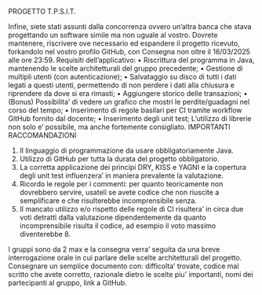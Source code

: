 PROGETTO T.P.S.I.T.

Infine, siete stati assunti dalla concorrenza ovvero un’altra banca che stava progettando un software
simile ma non uguale al vostro. Dovrete mantenere, riscrivere ove necessario ed espandere il
progetto ricevuto, forkandolo nel vostro profilo GitHub, con Consegna non oltre il 16/03/2025
alle ore 23:59.
Requisiti dell’applicativo:
• Riscrittura del programma in Java, mantenendo le scelte architetturali del gruppo
precedente;
• Gestione di multipli utenti (con autenticazione);
• Salvataggio su disco di tutti i dati legati a questi utenti, permettendo di non perdere i dati
alla chiusura e riprendere da dove si era rimasti;
• Aggiungere storico delle transazioni;
• (Bonus) Possibilita’ di vedere un grafico che mostri le perdite/guadagni nel corso del tempo;
• Inserimento di regole basilari per CI tramite workflow GitHub fornito dal docente;
• Inserimento degli unit test;
L’utilizzo di librerie non solo e’ possibile, ma anche fortemente consigliato.
IMPORTANTI RACCOMANDAZIONI
1. Il linguaggio di programmazione da usare obbligatoriamente Java.
2. Utilizzo di GitHub per tutta la durata del progetto obbligatorio.
3. La corretta applicazione dei principi DRY, KISS e YAGNI e la copertura degli unit test
influenzera’ in maniera prevalente la valutazione.
4. Ricordo le regole per i commenti: per quanto teoricamente non dovrebbero servire, usateli se
avete codice che non riuscite a semplificare e che risulterebbe incomprensibile senza.
5. Il mancato utilizzo e/o rispetto delle regole di CI risultera’ in circa due voti detratti
dalla valutazione dipendentemente da quanto incomprensibile risulta il codice, ad
esempio il voto massimo diventerebbe 8.

I gruppi sono da 2 max e la consegna verra’ seguita da una breve interrogazione orale in cui parlare
delle scelte architetturali del progetto. Consegnare un semplice documento con: difficolta’ trovate,
codice mal scritto che avete corretto, razionale dietro le scelte piu’ importanti, nomi dei partecipanti
al gruppo, link a GitHub.